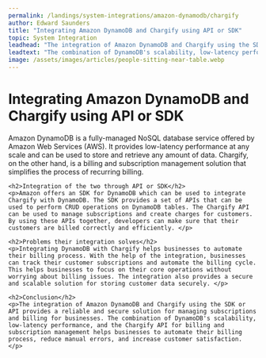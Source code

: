 ```yaml
---
permalink: /landings/system-integrations/amazon-dynamodb/chargify
author: Edward Saunders
title: "Integrating Amazon DynamoDB and Chargify using API or SDK"
topic: System Integration
leadhead: "The integration of Amazon DynamoDB and Chargify using the SDK or API provides a reliable and secure solution for managing subscriptions and billing for businesses"
leadtext: "The combination of DynamoDB's scalability, low-latency performance, and the Chargify API for billing and subscription management helps businesses to automate their billing process, reduce manual errors, and increase customer satisfaction."
image: /assets/images/articles/people-sitting-near-table.webp
---
```

<div class="arttext">	<h1>Integrating Amazon DynamoDB and Chargify using API or SDK</h1>
	<p>Amazon DynamoDB is a fully-managed NoSQL database service offered by Amazon Web Services (AWS). It provides low-latency performance at any scale and can be used to store and retrieve any amount of data. Chargify, on the other hand, is a billing and subscription management solution that simplifies the process of recurring billing. </p>

	<h2>Integration of the two through API or SDK</h2>
	<p>Amazon offers an SDK for DynamoDB which can be used to integrate Chargify with DynamoDB. The SDK provides a set of APIs that can be used to perform CRUD operations on DynamoDB tables. The Chargify API can be used to manage subscriptions and create charges for customers. By using these APIs together, developers can make sure that their customers are billed correctly and efficiently. </p>

	<h2>Problems their integration solves</h2>
	<p>Integrating DynamoDB with Chargify helps businesses to automate their billing process. With the help of the integration, businesses can track their customer subscriptions and automate the billing cycle. This helps businesses to focus on their core operations without worrying about billing issues. The integration also provides a secure and scalable solution for storing customer data securely. </p>

	<h2>Conclusion</h2>
	<p>The integration of Amazon DynamoDB and Chargify using the SDK or API provides a reliable and secure solution for managing subscriptions and billing for businesses. The combination of DynamoDB's scalability, low-latency performance, and the Chargify API for billing and subscription management helps businesses to automate their billing process, reduce manual errors, and increase customer satisfaction. </p>
</div>